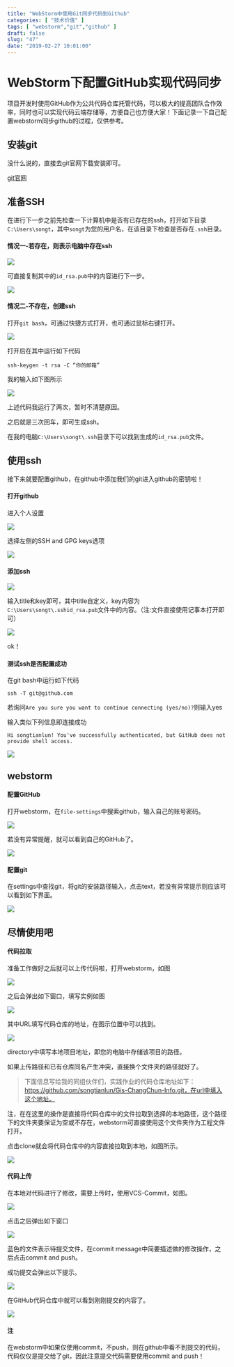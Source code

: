 ```yaml
---
title: "WebStorm中使用Git同步代码到Github"
categories: [ "技术价值" ]
tags: [ "webstorm","git","github" ]
draft: false
slug: "47"
date: "2019-02-27 10:01:00"
---
```



#  WebStorm下配置GitHub实现代码同步

项目开发时使用GitHub作为公共代码仓库托管代码，可以极大的提高团队合作效率，同时也可以实现代码云端存储等，方便自己也方便大家！下面记录一下自己配置webstorm同步github的过程，仅供参考。

## 安装git

没什么说的，直接去git官网下载安装即可。

[git官网](https://git-scm.com/)

## 准备SSH

在进行下一步之前先检查一下计算机中是否有已存在的ssh，打开如下目录`C:\Users\songt`，其中`songt`为您的用户名，在该目录下检查是否存在`.ssh`目录。

#### 情况一-若存在，则表示电脑中存在ssh

![](http://pnabaentf.bkt.clouddn.com//20190227090854.png)

可直接复制其中的`id_rsa.pub`中的内容进行下一步。

![](http://pnabaentf.bkt.clouddn.com//1551229775466.png)

#### 情况二-不存在，创建ssh

打开`git bash`，可通过快捷方式打开，也可通过鼠标右键打开。

![](http://pnabaentf.bkt.clouddn.com//20190227090607.png)

打开后在其中运行如下代码

`ssh-keygen -t rsa -C “你的邮箱”`

我的输入如下图所示

![](http://pnabaentf.bkt.clouddn.com//20190227091322.png)

上述代码我运行了两次，暂时不清楚原因。

之后就是三次回车，即可生成ssh。

在我的电脑`C:\Users\songt\.ssh`目录下可以找到生成的`id_rsa.pub`文件。

## 使用ssh

接下来就要配置github，在github中添加我们的git进入github的密钥啦！

#### 打开github

进入个人设置

![](http://pnabaentf.bkt.clouddn.com//20190227091839.png)



选择左侧的SSH and GPG keys选项

![](http://pnabaentf.bkt.clouddn.com//20190227091907.png)

#### 添加ssh

![](http://pnabaentf.bkt.clouddn.com//20190227091956.png)

输入title和key即可，其中title自定义，key内容为`C:\Users\songt\.sshid_rsa.pub`文件中的内容。（注:文件直接使用记事本打开即可）

![](http://pnabaentf.bkt.clouddn.com//20190227092021.png)

ok！

#### 测试ssh是否配置成功

在git bash中运行如下代码

`ssh -T git@github.com`

若询问`Are you sure you want to continue connecting (yes/no)?`则输入yes

输入类似下列信息即连接成功

`Hi songtianlun! You've successfully authenticated, but GitHub does not provide shell access.`

![](http://pnabaentf.bkt.clouddn.com//20190227092605.png)

## webstorm

#### 配置GitHub

打开webstorm，在`file-settings`中搜索github，输入自己的账号密码。

![](http://pnabaentf.bkt.clouddn.com//20190227092849.png)

若没有异常提醒，就可以看到自己的GitHub了。

![](http://pnabaentf.bkt.clouddn.com//20190227092919.png)

#### 配置git

在settings中查找git，将git的安装路径输入，点击text，若没有异常提示则应该可以看到如下界面。

![](http://pnabaentf.bkt.clouddn.com//20190227093037.png)

## 尽情使用吧

#### 代码拉取

准备工作做好之后就可以上传代码啦，打开webstorm，如图

![](http://pnabaentf.bkt.clouddn.com//20190227093220.png)

之后会弹出如下窗口，填写实例如图

![](http://pnabaentf.bkt.clouddn.com//20190227093751.png)

其中URL填写代码仓库的地址，在图示位置中可以找到。

![](http://pnabaentf.bkt.clouddn.com//20190227094007.png)

directory中填写本地项目地址，即您的电脑中存储该项目的路径。

如果上传路径和已有仓库同名产生冲突，直接换个文件夹的路径就好了。

> 下面信息写给我的同组伙伴们，实践作业的代码仓库地址如下：https://github.com/songtianlun/Gis-ChangChun-Info.git，在url中填入这个地址。

注，在在这里的操作是直接将代码仓库中的文件拉取到选择的本地路径，这个路径下的文件夹要保证为空或不存在，webstorm可直接使用这个文件夹作为工程文件打开。

点击clone就会将代码仓库中的内容直接拉取到本地，如图所示。

![](http://pnabaentf.bkt.clouddn.com//20190227094824.png)

#### 代码上传

在本地对代码进行了修改，需要上传时，使用VCS-Commit，如图。

![](http://pnabaentf.bkt.clouddn.com//1551232200602.png)

点击之后弹出如下窗口

![](http://pnabaentf.bkt.clouddn.com//20190227095518.png)

蓝色的文件表示待提交文件，在commit message中简要描述做的修改操作，之后点击commit and push。

成功提交会弹出以下提示。

![](http://pnabaentf.bkt.clouddn.com//20190227095744.png)

在GitHub代码仓库中就可以看到刚刚提交的内容了。

![](http://pnabaentf.bkt.clouddn.com//20190227095827.png)

#### 注

在webstorm中如果仅使用commit，不push，则在github中看不到提交的代码，代码仅仅是提交给了git，因此注意提交代码需要使用commit and push！